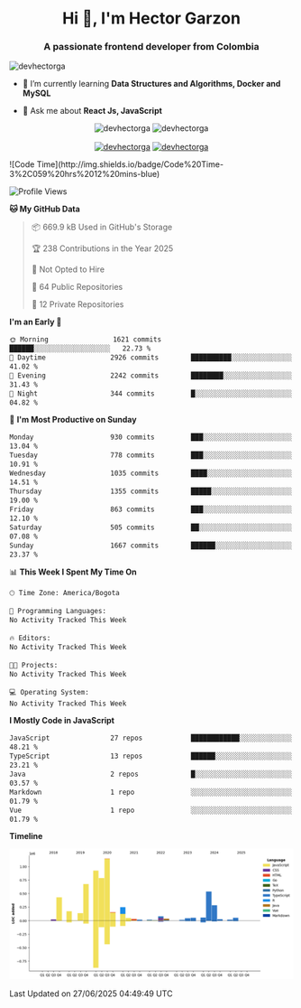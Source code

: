 <h1 align="center">Hi 👋, I'm Hector Garzon</h1>
<h3 align="center">A passionate frontend developer from Colombia</h3>

<p align="left"> <img src="https://komarev.com/ghpvc/?username=devhectorga" alt="devhectorga" /> </p>

- 🌱 I’m currently learning **Data Structures and Algorithms, Docker and MySQL**

- 💬 Ask me about **React Js, JavaScript**

<p align="center"> <img src="https://github-readme-stats.vercel.app/api?username=devhectorga&count_private=true&show_icons=true" alt="devhectorga" /> <img src="https://github-readme-stats.vercel.app/api/top-langs/?username=devhectorga&layout=compact" alt="devhectorga" /></p>

<p align="center">
<a href="https://twitter.com/devhectorga" target="blank"><img align="center" src="https://cdn.jsdelivr.net/npm/simple-icons@3.0.1/icons/twitter.svg" alt="devhectorga" height="20" width="20" /></a>
<a href="https://linkedin.com/in/devhectorga" target="blank"><img align="center" src="https://cdn.jsdelivr.net/npm/simple-icons@3.0.1/icons/linkedin.svg" alt="devhectorga" height="20" width="20" /></a>
</p>
<!--START_SECTION:waka-->
![Code Time](http://img.shields.io/badge/Code%20Time-3%2C059%20hrs%2012%20mins-blue)

![Profile Views](http://img.shields.io/badge/Profile%20Views-0-blue)

**🐱 My GitHub Data** 

> 📦 669.9 kB Used in GitHub's Storage 
 > 
> 🏆 238 Contributions in the Year 2025
 > 
> 🚫 Not Opted to Hire
 > 
> 📜 64 Public Repositories 
 > 
> 🔑 12 Private Repositories 
 > 
**I'm an Early 🐤** 

```text
🌞 Morning                1621 commits        ██████░░░░░░░░░░░░░░░░░░░   22.73 % 
🌆 Daytime                2926 commits        ██████████░░░░░░░░░░░░░░░   41.02 % 
🌃 Evening                2242 commits        ████████░░░░░░░░░░░░░░░░░   31.43 % 
🌙 Night                  344 commits         █░░░░░░░░░░░░░░░░░░░░░░░░   04.82 % 
```
📅 **I'm Most Productive on Sunday** 

```text
Monday                   930 commits         ███░░░░░░░░░░░░░░░░░░░░░░   13.04 % 
Tuesday                  778 commits         ███░░░░░░░░░░░░░░░░░░░░░░   10.91 % 
Wednesday                1035 commits        ████░░░░░░░░░░░░░░░░░░░░░   14.51 % 
Thursday                 1355 commits        █████░░░░░░░░░░░░░░░░░░░░   19.00 % 
Friday                   863 commits         ███░░░░░░░░░░░░░░░░░░░░░░   12.10 % 
Saturday                 505 commits         ██░░░░░░░░░░░░░░░░░░░░░░░   07.08 % 
Sunday                   1667 commits        ██████░░░░░░░░░░░░░░░░░░░   23.37 % 
```


📊 **This Week I Spent My Time On** 

```text
🕑︎ Time Zone: America/Bogota

💬 Programming Languages: 
No Activity Tracked This Week

🔥 Editors: 
No Activity Tracked This Week

🐱‍💻 Projects: 
No Activity Tracked This Week

💻 Operating System: 
No Activity Tracked This Week
```

**I Mostly Code in JavaScript** 

```text
JavaScript               27 repos            ████████████░░░░░░░░░░░░░   48.21 % 
TypeScript               13 repos            ██████░░░░░░░░░░░░░░░░░░░   23.21 % 
Java                     2 repos             █░░░░░░░░░░░░░░░░░░░░░░░░   03.57 % 
Markdown                 1 repo              ░░░░░░░░░░░░░░░░░░░░░░░░░   01.79 % 
Vue                      1 repo              ░░░░░░░░░░░░░░░░░░░░░░░░░   01.79 % 
```



**Timeline**

![Lines of Code chart](https://raw.githubusercontent.com/devHectorGa/devHectorGa/master/assets/bar_graph.png)


 Last Updated on 27/06/2025 04:49:49 UTC
<!--END_SECTION:waka-->
